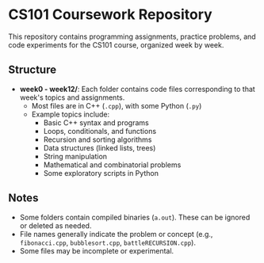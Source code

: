 # CS101 Coursework Repository

This repository contains programming assignments, practice problems, and code experiments for the CS101 course, organized week by week.

## Structure

- **week0 - week12/**: Each folder contains code files corresponding to that week's topics and assignments.
    - Most files are in C++ (`.cpp`), with some Python (`.py`)
    - Example topics include:
        - Basic C++ syntax and programs
        - Loops, conditionals, and functions
        - Recursion and sorting algorithms
        - Data structures (linked lists, trees)
        - String manipulation
        - Mathematical and combinatorial problems
        - Some exploratory scripts in Python 

## Notes

- Some folders contain compiled binaries (`a.out`). These can be ignored or deleted as needed.
- File names generally indicate the problem or concept (e.g., `fibonacci.cpp`, `bubblesort.cpp`, `battleRECURSION.cpp`).
- Some files may be incomplete or experimental.

